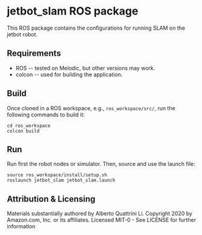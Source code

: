 # jetbot_slam ROS package

This ROS package contains the configurations for running SLAM on the jetbot robot.

## Requirements
- ROS -- tested on Melodic, but other versions may work.
- colcon -- used for building the application. 

## Build
Once cloned in a ROS workspace, e.g., `ros_workspace/src/`, run the following commands to build it:

	cd ros_workspace
	colcon build
	
## Run
Run first the robot nodes or simulator. 
Then, source and use the launch file:

	source ros_workspace/install/setup.sh
	roslaunch jetbot_slam jetbot_slam.launch

## Attribution & Licensing

Materials substantially authored by Alberto Quattrini Li. Copyright 2020 by Amazon.com, Inc. or its affiliates. Licensed MIT-0 - See LICENSE for further information
